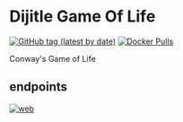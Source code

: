 # Dijitle Game Of Life

[![GitHub tag (latest by date)](https://img.shields.io/github/v/tag/dijitle/gameoflife?label=release)](https://github.com/dijitle/gameoflife/releases)
[![Docker Pulls](https://img.shields.io/docker/pulls/dijitle/gameoflife)](https://hub.docker.com/r/dijitle/gameoflife)

Conway's Game of Life

## endpoints

[![web](https://img.shields.io/badge/Web-Link-blue?style=flat)](https://gameoflife.dijitle.com)
